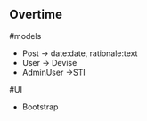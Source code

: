 ## Overtime

#models
- Post -> date:date, rationale:text
- User -> Devise
- AdminUser ->STI

#UI
- Bootstrap

